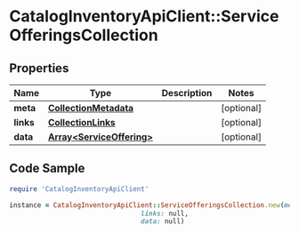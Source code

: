 # CatalogInventoryApiClient::ServiceOfferingsCollection

## Properties

Name | Type | Description | Notes
------------ | ------------- | ------------- | -------------
**meta** | [**CollectionMetadata**](CollectionMetadata.md) |  | [optional] 
**links** | [**CollectionLinks**](CollectionLinks.md) |  | [optional] 
**data** | [**Array&lt;ServiceOffering&gt;**](ServiceOffering.md) |  | [optional] 

## Code Sample

```ruby
require 'CatalogInventoryApiClient'

instance = CatalogInventoryApiClient::ServiceOfferingsCollection.new(meta: null,
                                 links: null,
                                 data: null)
```


